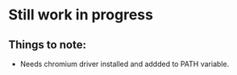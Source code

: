 # Still work in progress

## Things to note:

- Needs chromium driver installed and addded to PATH variable.
